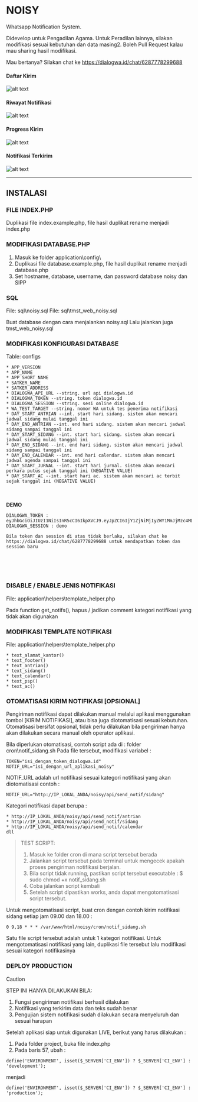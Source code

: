 # NOISY
Whatsapp Notification System. 

Didevelop untuk Pengadilan Agama. Untuk Peradilan lainnya, silakan modifikasi sesuai kebutuhan dan data masing2. Boleh Pull Request kalau mau sharing hasil modifikasi.

Mau bertanya? Silakan chat ke https://dialogwa.id/chat/6287778299688

####  Daftar Kirim
![alt text](https://github.com/chakoochandra/Noisy/blob/main/assets/images/ss/1_noisy_daftar_kirim.png?raw=true)

####  Riwayat Notifikasi
![alt text](https://github.com/chakoochandra/Noisy/blob/main/assets/images/ss/2_noisy_riwayat_notif.png?raw=true)

####  Progress Kirim
![alt text](https://github.com/chakoochandra/Noisy/blob/main/assets/images/ss/3_noisy_sent.png?raw=true)

####  Notifikasi Terkirim
![alt text](https://github.com/chakoochandra/Noisy/blob/main/assets/images/ss/4_noisy_received.png?raw=true)


-------------------------------



## INSTALASI


###  FILE INDEX.PHP
Duplikasi file index.example.php, file hasil duplikat rename menjadi index.php


###  MODIFIKASI DATABASE.PHP
1. Masuk ke folder application\config\
2. Duplikasi file database.example.php, file hasil duplikat rename menjadi database.php
3. Set hostname, database, username, dan password database noisy dan SIPP


###  SQL
File: sql\noisy.sql
File: sql\tmst_web_noisy.sql

Buat database dengan cara menjalankan noisy.sql
Lalu jalankan juga tmst_web_noisy.sql


###  MODIFIKASI KONFIGURASI DATABASE
Table: configs

```
* APP_VERSION
* APP_NAME 
* APP_SHORT_NAME
* SATKER_NAME
* SATKER_ADDRESS
* DIALOGWA_API_URL --string. url api dialogwa.id
* DIALOGWA_TOKEN --string. token dialogwa.id
* DIALOGWA_SESSION --string. sesi online dialogwa.id
* WA_TEST_TARGET --string. nomor WA untuk tes penerima notifikasi
* DAY_START_ANTRIAN --int. start hari sidang. sistem akan mencari jadwal sidang mulai tanggal ini
* DAY_END_ANTRIAN --int. end hari sidang. sistem akan mencari jadwal sidang sampai tanggal ini
* DAY_START_SIDANG --int. start hari sidang. sistem akan mencari jadwal sidang mulai tanggal ini
* DAY_END_SIDANG --int. end hari sidang. sistem akan mencari jadwal sidang sampai tanggal ini
* DAY_END_CALENDAR --int. end hari calendar. sistem akan mencari jadwal agenda sampai tanggal ini
* DAY_START_JURNAL --int. start hari jurnal. sistem akan mencari perkara putus sejak tanggal ini (NEGATIVE VALUE)
* DAY_START_AC --int. start hari ac. sistem akan mencari ac terbit sejak tanggal ini (NEGATIVE VALUE)
```


<br /><br />
**DEMO**
```
DIALOGWA_TOKEN : eyJhbGciOiJIUzI1NiIsInR5cCI6IkpXVCJ9.eyJpZCI6IjY1ZjNiMjIyZWY1MmJjMzc4MDYxM2U1OSIsInVzZXJuYW1lIjoiY2hhbmRyYSIsImlhdCI6MTcxNzc0Nzc4NywiZXhwIjo0ODczNTA3Nzg3fQ.KIqEs7rELJzVj2hk6WJqCiYy0T0Mz7G5vbiy4gFLRQ0
DIALOGWA_SESSION : demo

Bila token dan session di atas tidak berlaku, silakan chat ke https://dialogwa.id/chat/6287778299688 untuk mendapatkan token dan session baru
```
<br /> <br /> <br /> 


###  DISABLE / ENABLE JENIS NOTIFIKASI
File: application\helpers\template_helper.php

Pada function get_notifs(), hapus / jadikan comment kategori notifikasi yang tidak akan digunakan


###  MODIFIKASI TEMPLATE NOTIFIKASI
File: application\helpers\template_helper.php

```
* text_alamat_kantor()
* text_footer()
* text_antrian()
* text_sidang()
* text_calendar()
* text_psp()
* text_ac()
```


###  OTOMATISASI KIRIM NOTIFIKASI [OPSIONAL]
Pengiriman notifikasi dapat dilakukan manual melalui aplikasi menggunakan tombol [KIRIM NOTIFIKASI], atau bisa juga diotomatisasi sesuai kebutuhan. Otomatisasi bersifat opsional, tidak perlu dilakukan bila pengiriman hanya akan dilakukan secara manual oleh operator aplikasi.

Bila diperlukan otomatisasi, contoh script ada di : folder cron\notif_sidang.sh
Pada file tersebut, modifikasi variabel :

```
TOKEN="isi_dengan_token_dialogwa.id"
NOTIF_URL="isi_dengan_url_aplikasi_noisy" 
```

NOTIF_URL adalah url notifikasi sesuai kategori notifikasi yang akan diotomatisasi
contoh : 
```
NOTIF_URL="http://IP_LOKAL_ANDA/noisy/api/send_notif/sidang"
```

Kategori notifikasi dapat berupa :
```
* http://IP_LOKAL_ANDA/noisy/api/send_notif/antrian
* http://IP_LOKAL_ANDA/noisy/api/send_notif/sidang
* http://IP_LOKAL_ANDA/noisy/api/send_notif/calendar
dll
```


> TEST SCRIPT:
> 1. Masuk ke folder cron di mana script tersebut berada
> 2. Jalankan script tersebut pada terminal untuk mengecek apakah proses pengiriman notifikasi berjalan.
> 3. Bila script tidak running, pastikan script tersebut executable :
>     $ sudo chmod +x notif_sidang.sh
> 4. Coba jalankan script kembali
> 5. Setelah script dipastikan works, anda dapat mengotomatisasi script tersebut.


Untuk mengotomatisasi script, buat cron dengan contoh kirim notifikasi sidang setiap jam 09.00 dan 18.00 :
```
0 9,18 * * * /var/www/html/noisy/cron/notif_sidang.sh
```

Satu file script tersebut adalah untuk 1 kategori notifikasi.
Untuk mengotomatisasi notifikasi yang lain, duplikasi file tersebut lalu modifikasi sesuai kategori notifikasinya


###  DEPLOY PRODUCTION
> [!CAUTION]
> STEP INI HANYA DILAKUKAN BILA:
> 1. Fungsi pengiriman notifikasi berhasil dilakukan
> 2. Notifikasi yang terkirim data dan teks sudah benar
> 3. Pengujian sistem notifikasi sudah dilakukan secara menyeluruh dan sesuai harapan
>
> 
> Setelah aplikasi siap untuk digunakan LIVE, berikut yang harus dilakukan :
> 1. Pada folder project, buka file index.php
> 2. Pada baris 57, ubah :
> 
> ```
> define('ENVIRONMENT', isset($_SERVER['CI_ENV']) ? $_SERVER['CI_ENV'] : 'development');
> ```
> 
> menjadi
> 
> ```
> define('ENVIRONMENT', isset($_SERVER['CI_ENV']) ? $_SERVER['CI_ENV'] : 'production');
> ```

